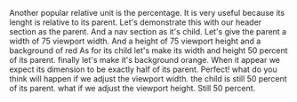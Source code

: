 Another popular relative unit is the percentage. 
It is very useful because its lenght is relative to its parent.
Let's demonstrate this with our header section as the parent. 
And a nav section as it's child. 
Let's give the parent a width of 75 viewport width.
And a height of 75 viewport height and a background of red
As for its child let's make its width and height 50 percent of its parent. 
finally let's make it's background orange.
When it appear we expect its dimension to be exactly half of its parent.
Perfect!
what do you think will happen if we adjust the viewport width. 
the child is still 50 percent of its parent. 
what if we adjust the viewport height. 
Still 50 percent.
